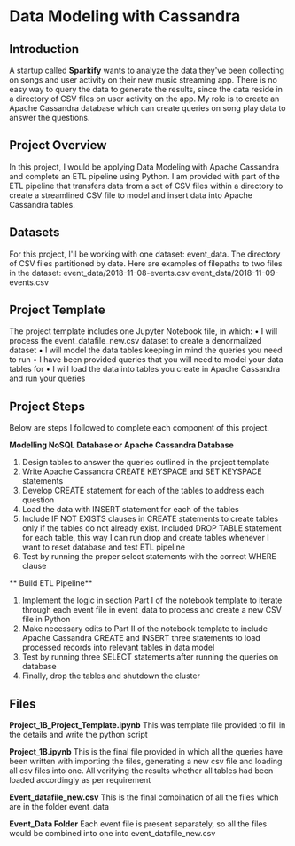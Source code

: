 # Data Modeling with Cassandra

## **Introduction**
    
A startup called **Sparkify** wants to analyze the data they've been collecting on songs and user activity on their new music streaming app. There is no easy way to query the data to generate the results, since the data reside in a directory of CSV files on user activity on the app. My role is to create an Apache Cassandra database which can create queries on song play data to answer the questions.

## Project Overview

In this project, I would be applying Data Modeling with Apache Cassandra and complete an ETL pipeline using Python. I am provided with part of the ETL pipeline that transfers data from a set of CSV files within a directory to create a streamlined CSV file to model and insert data into Apache Cassandra tables.

## **Datasets**

For this project, I'll be working with one dataset: event_data. The directory of CSV files partitioned by date. Here are examples of filepaths to two files in the dataset:
event_data/2018-11-08-events.csv
event_data/2018-11-09-events.csv

## **Project Template**

The project template includes one Jupyter Notebook file, in which:
•	I will process the event_datafile_new.csv dataset to create a denormalized dataset
•	I will model the data tables keeping in mind the queries you need to run
•	I have been provided queries that you will need to model your data tables for
•	I will load the data into tables you create in Apache Cassandra and run your queries

## **Project Steps**

Below are steps I followed to complete each component of this project.

**Modelling NoSQL Database or Apache Cassandra Database**
    
1.	Design tables to answer the queries outlined in the project template
2.	Write Apache Cassandra CREATE KEYSPACE and SET KEYSPACE statements
3.	Develop CREATE statement for each of the tables to address each question
4.	Load the data with INSERT statement for each of the tables
5.	Include IF NOT EXISTS clauses in CREATE statements to create tables only if the tables do not already exist. Included DROP TABLE statement for each table, this way I can run drop and create tables whenever I want to reset database and test ETL pipeline
6.	Test by running the proper select statements with the correct WHERE clause

** Build ETL Pipeline**
1.	Implement the logic in section Part I of the notebook template to iterate through each event file in event_data to process and create a new CSV file in Python
2.	Make necessary edits to Part II of the notebook template to include Apache Cassandra CREATE and INSERT three statements to load processed records into relevant tables in data model
3.	Test by running three SELECT statements after running the queries on database
4.	Finally, drop the tables and shutdown the cluster

## **Files**

**Project_1B_Project_Template.ipynb** This was template file provided to fill in the details and write the python script

**Project_1B.ipynb** This is the final file provided in which all the queries have been written with importing the files, generating a new csv file and loading all csv files into one. All verifying the results whether all tables had been loaded accordingly as per requirement

**Event_datafile_new.csv** This is the final combination of all the files which are in the folder event_data

**Event_Data Folder** Each event file is present separately, so all the files would be combined into one into event_datafile_new.csv

